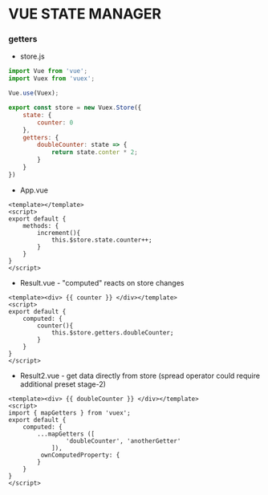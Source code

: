 # VUE STATE MANAGER #   

### getters ### 
* store.js
```javascript
import Vue from 'vue'; 
import Vuex from 'vuex';

Vue.use(Vuex);

export const store = new Vuex.Store({
    state: {
        counter: 0                                      
    },
    getters: {
        doubleCounter: state => {
            return state.conter * 2;              
        }     
    }                          
})
```

* App.vue
```vue
<template></template>
<script>
export default {
    methods: {
        increment(){
            this.$store.state.counter++;                         
        }             
    }                               
}
</script>
```

* Result.vue - "computed" reacts on store changes
```vue
<template><div> {{ counter }} </div></template>
<script>
export default {
    computed: {
        counter(){
            this.$store.getters.doubleCounter;                         
        }             
    }                               
}
</script>
```

* Result2.vue - get data directly from store (spread operator could require additional preset stage-2)
```vue
<template><div> {{ doubleCounter }} </div></template>
<script>
import { mapGetters } from 'vuex';
export default {
    computed: {
        ...mapGetters ([
                'doubleCounter', 'anotherGetter'
            ]),
         ownComputedProperty: {
        }                
    }        
}
</script>
```
